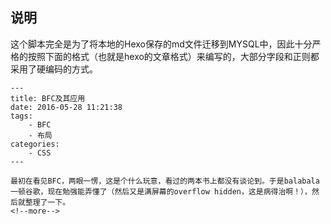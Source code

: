 ## 说明
这个脚本完全是为了将本地的Hexo保存的md文件迁移到MYSQL中，因此十分严格的按照下面的格式（也就是hexo的文章格式）来编写的，大部分字段和正则都采用了硬编码的方式。

```
---
title: BFC及其应用
date: 2016-05-28 11:21:38
tags:
	- BFC
	- 布局
categories:
	- CSS
---

最初在看见BFC，两眼一愣，这是个什么玩意，看过的两本书上都没有谈论到。于是balabala一顿谷歌，现在勉强能弄懂了（然后又是满屏幕的overflow hidden，这是病得治啊！），然后就整理了一下。
<!--more-->

```